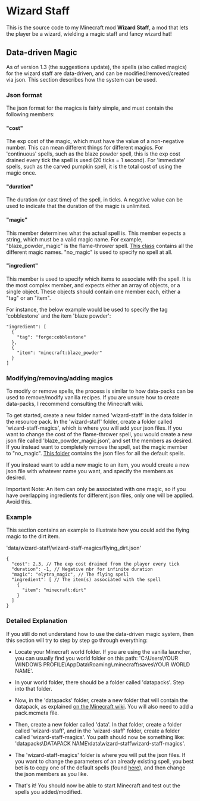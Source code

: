 # Wizard Staff

This is the source code to my Minecraft mod **Wizard Staff**, a mod that lets the player be
a wizard, wielding a magic staff and fancy wizard hat!

## Data-driven Magic
As of version 1.3 (the suggestions update), the spells (also called magics) for the wizard staff
are data-driven, and can be modified/removed/created via json. This section describes how the
system can be used.

### Json format
The json format for the magics is fairly simple, and must contain the following members:

#### "cost"
The exp cost of the magic, which must have the value of a non-negative number. This can mean
different things for different magics. For 'continuous' spells, such as the blaze powder spell,
this is the exp cost drained every tick the spell is used (20 ticks = 1 second). For 'immediate'
spells, such as the carved pumpkin spell, it is the total cost of using the magic once.

#### "duration"
The duration (or cast time) of the spell, in ticks. A negative value can be used to indicate
that the duration of the magic is unlimited.

#### "magic"
This member determines what the actual spell is. This member expects a string, which must
be a valid magic name. For example, "blaze\_powder\_magic" is the flame-thrower spell.
[This class](src/main/java/mod/vemerion/wizardstaff/Magic/Magics.java)
contains all the different magic names. "no\_magic" is used to specify no spell at all.

#### "ingredient"
This member is used to specify which items to associate with the spell. It is the most
complex member, and expects either an array of objects, or a single object.
These objects should contain one member each, either a "tag" or an "item".

For instance, the below example would be used to specify the tag 'cobblestone' and the item
'blaze powder':
```
"ingredient": [
  {
    "tag": "forge:cobblestone"
  },
  {
    "item": "minecraft:blaze_powder"
  }
]
```

### Modifying/removing/adding magics
To modify or remove spells, the process is similar to how data-packs can be used to
remove/modify vanilla recipes. If you are unsure how to create data-packs, I recommend
consulting the Minecraft wiki.

To get started, create a new folder named 'wizard-staff' in the data folder in
the resource pack. In the 'wizard-staff' folder, create a folder called 'wizard-staff-magics', which is
where you will add your json files. If you want to change the cost of the flame-thrower
spell, you would create a new json file called 'blaze\_powder\_magic.json', and set
the members as desired. If you instead want to completely remove the spell, set the magic
member to "no\_magic". [This folder](src/main/resources/data/wizard-staff/wizard-staff-magics)
contains the json files for all the default spells.

If you instead want to add a new magic to an item, you would create a new json file with
whatever name you want, and specify the members as desired.

Important Note: An item can only be associated with one magic, so if you have overlapping
ingredients for different json files, only one will be applied. Avoid this.

### Example
This section contains an example to illustrate how you could add the flying magic to the
dirt item.

'data/wizard-staff/wizard-staff-magics/flying\_dirt.json'

```
{
  "cost": 2.3, // The exp cost drained from the player every tick
  "duration": -1, // Negative nbr for infinite duration
  "magic": "elytra_magic", // The flying spell
  "ingredient": [ // The item(s) associated with the spell
    {
      "item": "minecraft:dirt"
    }
  ]
}                   
```
### Detailed Explanation
If you still do not understand how to use the data-driven magic system, then this section
will try to step by step go through everything:

* Locate your Minecraft world folder. If you are using the vanilla launcher, you can usually find you world folder on this path: 'C:\Users\YOUR WINDOWS PROFILE\AppData\Roaming\\.minecraft\saves\YOUR WORLD NAME'.


* In your world folder, there should be a folder called 'datapacks'. Step into that folder.


* Now, in the 'datapacks' folder, create a new folder that will contain the datapack, as explained [on the Minecraft wiki](https://minecraft.gamepedia.com/Data_Pack). You will also need to add a pack.mcmeta file.


* Then, create a new folder called 'data'. In that folder, create a folder called 'wizard-staff', and in the 'wizard-staff' folder, create a folder called 'wizard-staff-magics'. You path should now be something like: 'datapacks\DATAPACK NAME\data\wizard-staff\wizard-staff-magics\'.


* The 'wizard-staff-magics' folder is where you will put the json files. If you want to change the parameters of an already existing spell, you best bet is to copy one of the default spells (found [here](src/main/resources/data/wizard-staff/wizard-staff-magics)), and then change the json members as you like.


* That's it! You should now be able to start Minecraft and test out the spells you added/modified.
